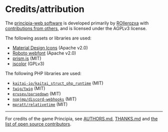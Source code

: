 # Credits/attribution
The [principia-web software](https://github.com/principia-game/principia-web) is developed primarily by [ROllerozxa](https://voxelmanip.se) with [contributions from others](https://github.com/principia-game/principia-web/graphs/contributors), and is licensed under the AGPLv3 license.

The following assets or libraries are used:
- [Material Design Icons](https://pictogrammers.com/library/mdi/) (Apache v2.0)
- [Roboto webfont](https://fonts.google.com/specimen/Roboto) (Apache v2.0)
- [prism.js](https://prismjs.com/) (MIT)
- [jscolor](https://jscolor.com/) (GPLv3)

The following PHP libraries are used:
- [`kaitai-io/kaitai_struct_php_runtime`](https://github.com/kaitai-io/kaitai_struct_php_runtime) (MIT)
- [`twig/twig`](https://twig.symfony.com/) (MIT)
- [`erusev/parsedown`](https://github.com/erusev/parsedown) (MIT)
- [`nopjmp/discord-webhooks`](https://github.com/nopjmp/discord-webhooks) (MIT)
- [`mpratt/relativetime`](https://github.com/mpratt/RelativeTime) (MIT)

---

For credits of the game Principia, see [AUTHORS.md](https://github.com/Bithack/principia/blob/master/AUTHORS.md), [THANKS.md](https://github.com/Bithack/principia/blob/master/THANKS.md) and [the list of open source contributors](https://github.com/Bithack/principia/graphs/contributors).
